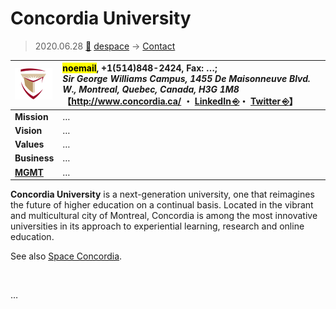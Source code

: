 # Concordia University
> 2020.06.28 [🚀](../index/index.md) [despace](index.md) → [Contact](contact.md)

|[![](f/con/c/concordia_univ_logo1_thumb.png)](f/con/c/concordia_univ_logo1.png)|<mark>noemail</mark>, +1(514)848-2424, Fax: …;<br> *Sir George Williams Campus, 1455 De Maisonneuve Blvd. W., Montreal, Quebec, Canada, H3G 1M8*<br> 【<http://www.concordia.ca/> ・ [LinkedIn ⎆](https://www.linkedin.com/school/concordia-university/)・ [Twitter ⎆](https://twitter.com/Concordia)】|
|:--|:--|
|**Mission**|…|
|**Vision**|…|
|**Values**|…|
|**Business**|…|
|**[MGMT](mgmt.md)**|…|

**Concordia University** is a next-generation university, one that reimagines the future of higher education on a continual basis. Located in the vibrant and multicultural city of Montreal, Concordia is among the most innovative universities in its approach to experiential learning, research and online education.

See also [Space Concordia](zz_space_concordia.md).

<p style="page-break-after:always"> </p>

…

